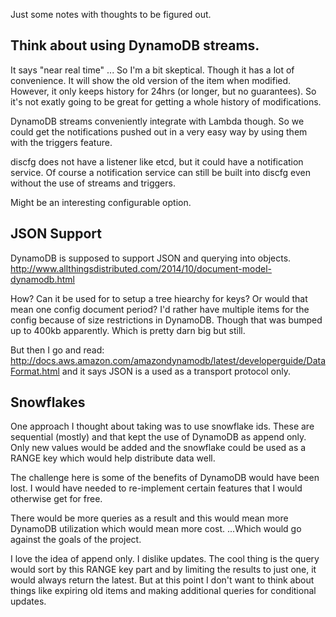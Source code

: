 Just some notes with thoughts to be figured out.

## Think about using DynamoDB streams.
It says "near real time" ... So I'm a bit skeptical. Though it has a lot of convenience. It will show the old version of the item when modified. 
However, it only keeps history for 24hrs (or longer, but no guarantees). So it's not exatly going to be great for getting a whole history of modifications.

DynamoDB streams conveniently integrate with Lambda though. So we could get the notifications pushed out in a very easy way by using them with the triggers feature.

discfg does not have a listener like etcd, but it could have a notification service. Of course a notification service can still be built into discfg even
without the use of streams and triggers.

Might be an interesting configurable option.

## JSON Support

DynamoDB is supposed to support JSON and querying into objects.    
http://www.allthingsdistributed.com/2014/10/document-model-dynamodb.html    

How? Can it be used for to setup a tree hiearchy for keys? Or would that mean one config document period? I'd rather have multiple items for the config
because of size restrictions in DynamoDB. Though that was bumped up to 400kb apparently. Which is pretty darn big but still.

But then I go and read: http://docs.aws.amazon.com/amazondynamodb/latest/developerguide/DataFormat.html and it says JSON is a used as a transport
protocol only.

## Snowflakes

One approach I thought about taking was to use snowflake ids. These are sequential (mostly) and that kept the use of DynamoDB as append only.
Only new values would be added and the snowflake could be used as a RANGE key which would help distribute data well.

The challenge here is some of the benefits of DynamoDB would have been lost. I would have needed to re-implement certain features that I would
otherwise get for free.

There would be more queries as a result and this would mean more DynamoDB utilization which would mean more cost. ...Which would go against
the goals of the project.

I love the idea of append only. I dislike updates. The cool thing is the query would sort by this RANGE key part and by limiting the results
to just one, it would always return the latest. But at this point I don't want to think about things like expiring old items and making additional
queries for conditional updates.
